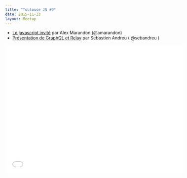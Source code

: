 ```yaml
---
title: "Toulouse JS #9"
date: 2015-11-23
layout: Meetup
---
```


- [Le javascript invité](http://alexmarandon.com/slides/javascript-invite/) par Alex Marandon (@amarandon) 
- [Présentation de GraphQL et Relay](https://www.icloud.com/keynote/000fZ0gEOCjahY4CsbsHNEtNA#Pre%CC%81sentation) par Sebastien Andreu ( @sebandreu )

<iframe src="//slides.com/maxdow/toulousejs9/embed" width="576" height="420" scrolling="no" frameborder="0" webkitallowfullscreen="true" mozallowfullscreen="true" allowfullscreen="true">
</iframe>